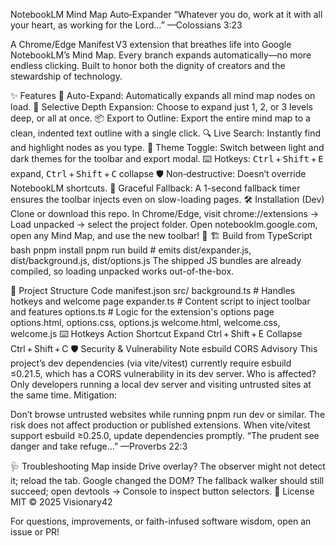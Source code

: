 NotebookLM Mind Map Auto‑Expander
“Whatever you do, work at it with all your heart, as working for the Lord…” —Colossians 3:23

A Chrome/Edge Manifest V3 extension that breathes life into Google NotebookLM’s Mind Map. Every branch expands automatically—no more endless clicking. Built to honor both the dignity of creators and the stewardship of technology.

✨ Features
🚀 Auto-Expand: Automatically expands all mind map nodes on load.
🎯 Selective Depth Expansion: Choose to expand just 1, 2, or 3 levels deep, or all at once.
📦 Export to Outline: Export the entire mind map to a clean, indented text outline with a single click.
🔍 Live Search: Instantly find and highlight nodes as you type.
🎨 Theme Toggle: Switch between light and dark themes for the toolbar and export modal.
⌨️ Hotkeys: <kbd>Ctrl</kbd> + <kbd>Shift</kbd> + <kbd>E</kbd> expand, <kbd>Ctrl</kbd> + <kbd>Shift</kbd> + <kbd>C</kbd> collapse
🛡 Non‑destructive: Doesn’t override NotebookLM shortcuts.
🔄 Graceful Fallback: A 1-second fallback timer ensures the toolbar injects even on slow-loading pages.
🛠 Installation (Dev)
Clone or download this repo.
In Chrome/Edge, visit chrome://extensions → Load unpacked → select the project folder.
Open notebooklm.google.com, open any Mind Map, and use the new toolbar! 🎉
🏗 Build from TypeScript
bash
pnpm install
pnpm run build           # emits dist/expander.js, dist/background.js, dist/options.js
The shipped JS bundles are already compiled, so loading unpacked works out-of-the-box.

📂 Project Structure
Code
manifest.json
src/
  background.ts       # Handles hotkeys and welcome page
  expander.ts         # Content script to inject toolbar and features
  options.ts          # Logic for the extension's options page
options.html, options.css, options.js
welcome.html, welcome.css, welcome.js
⌨️ Hotkeys
Action	Shortcut
Expand	Ctrl + Shift + E
Collapse	Ctrl + Shift + C
🛡 Security & Vulnerability Note
esbuild CORS Advisory
This project’s dev dependencies (via vite/vitest) currently require esbuild ≤0.21.5, which has a CORS vulnerability in its dev server.
Who is affected? Only developers running a local dev server and visiting untrusted sites at the same time.
Mitigation:

Don’t browse untrusted websites while running pnpm run dev or similar.
The risk does not affect production or published extensions.
When vite/vitest support esbuild ≥0.25.0, update dependencies promptly.
“The prudent see danger and take refuge…” —Proverbs 22:3

🩺 Troubleshooting
Map inside Drive overlay? The observer might not detect it; reload the tab.
Google changed the DOM? The fallback walker should still succeed; open devtools → Console to inspect button selectors.
📜 License
MIT © 2025 Visionary42

For questions, improvements, or faith-infused software wisdom, open an issue or PR!


